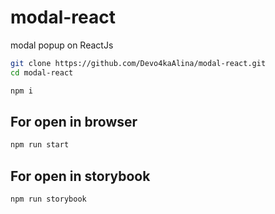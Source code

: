 # modal-react
modal popup on ReactJs

```sh
git clone https://github.com/Devo4kaAlina/modal-react.git
cd modal-react

npm i 
```

## For open in browser  

```sh
npm run start
```
## For open in storybook  

```sh
npm run storybook
```